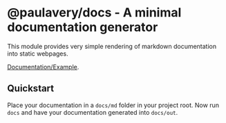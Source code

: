 # @paulavery/docs - A minimal documentation generator
This module provides very simple rendering of markdown documentation into static webpages.

[Documentation/Example](https://paulavery.github.io/docs/).

## Quickstart
Place your documentation in a `docs/md` folder in your project root.
Now run `docs` and have your documentation generated into `docs/out`.
